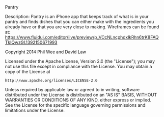 Pantry 

Description: Pantry is an iPhone app that keeps track of what is in your pantry and finds dishes that you can either make with the ingredients you already have or that you are very close to making.  Wireframes can be found at: https://www.fluidui.com/editor/live/preview/p_VCcNLncphdxlkRhn6trK8FAQTkIQwzGl.1392150671993

Copyright 2014 Phil Wee and David Law

Licensed under the Apache License, Version 2.0 (the "License");
you may not use this file except in compliance with the License.
You may obtain a copy of the License at

    http://www.apache.org/licenses/LICENSE-2.0

Unless required by applicable law or agreed to in writing, software
distributed under the License is distributed on an "AS IS" BASIS,
WITHOUT WARRANTIES OR CONDITIONS OF ANY KIND, either express or implied.
See the License for the specific language governing permissions and
limitations under the License.
